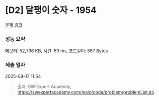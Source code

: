 # [D2] 달팽이 숫자 - 1954 

[문제 링크](https://swexpertacademy.com/main/code/problem/problemDetail.do?contestProbId=AV5PobmqAPoDFAUq) 

### 성능 요약

메모리: 52,736 KB, 시간: 59 ms, 코드길이: 567 Bytes

### 제출 일자

2025-08-17 11:54



> 출처: SW Expert Academy, https://swexpertacademy.com/main/code/problem/problemList.do